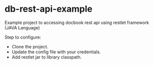 # db-rest-api-example
Example project to accessing docbook rest api using restlet framework (JAVA Language)

Step to configure:
* Clone the project.
* Update the config file with your credentials.
* Add restlet jar to library classpath.
